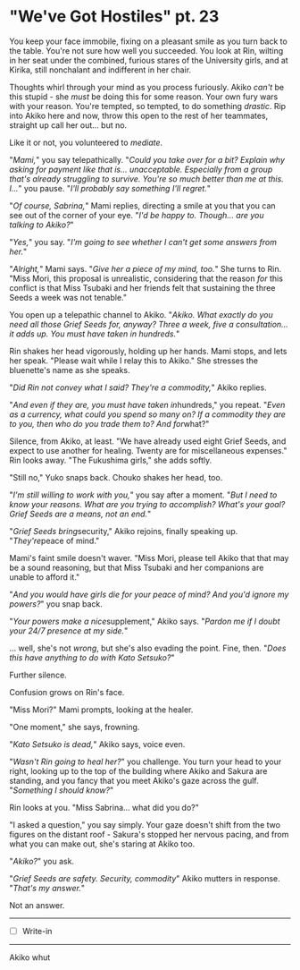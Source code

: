 # "We've Got Hostiles" pt. 23

You keep your face immobile, fixing on a pleasant smile as you turn back to the table. You're not sure how well you succeeded. You look at Rin, wilting in her seat under the combined, furious stares of the University girls, and at Kirika, still nonchalant and indifferent in her chair.

Thoughts whirl through your mind as you process furiously. Akiko *can't* be this stupid - she *must* be doing this for some reason. Your own fury wars with your reason. You're tempted, so tempted, to do something *drastic*. Rip into Akiko here and now, throw this open to the rest of her teammates, straight up call her out... but no.

Like it or not, you volunteered to *mediate*.

"*Mami,*" you say telepathically. "*Could you take over for a bit? Explain why asking for payment like that is... unacceptable. Especially from a group that's already struggling to survive. You're so much better than me at this. I...*" you pause. "*I'll probably say something I'll regret.*"

"*Of course, Sabrina,*" Mami replies, directing a smile at you that you can see out of the corner of your eye. "*I'd be happy to. Though... are you talking to Akiko?*"

"*Yes,*" you say. "*I'm going to see whether I can't get some answers from her.*"

"*Alright,*" Mami says. "*Give her a piece of my mind, too.*" She turns to Rin. "Miss Mori, this proposal is unrealistic, considering that the reason *for* this conflict is that Miss Tsubaki and her friends felt that sustaining the three Seeds a week was not tenable."

You open up a telepathic channel to Akiko. "*Akiko. What exactly do you need all those Grief Seeds for, anyway? Three a week, five a consultation... it adds up. You must have taken in hundreds.*"

Rin shakes her head vigorously, holding up her hands. Mami stops, and lets her speak. "Please wait while I relay this to Akiko." She stresses the bluenette's name as she speaks.

"*Did Rin not convey what I said? They're a commodity,*" Akiko replies.

"*And even if they are, you must have taken in*hundreds," you repeat. "*Even as a currency, what could you spend so many on? If a commodity they are to you, then who do you trade them to? And for*what?"

Silence, from Akiko, at least. "We have already used eight Grief Seeds, and expect to use another for healing. Twenty are for miscellaneous expenses." Rin looks away. "The Fukushima girls," she adds softly.

"Still no," Yuko snaps back. Chouko shakes her head, too.

"*I'm still willing to work with you,*" you say after a moment. "*But I need to know your reasons. What *are* you trying to accomplish? What's your *goal*? Grief Seeds are a means, not an end.*"

"*Grief Seeds bring*security," Akiko rejoins, finally speaking up. "*They're*peace of mind."

Mami's faint smile doesn't waver. "Miss Mori, please tell Akiko that that may be a sound reasoning, but that Miss Tsubaki and her companions are unable to afford it."

"*And you would have girls *die* for your peace of mind? And you'd ignore my powers?*" you snap back.

"*Your powers make a nice*supplement," Akiko says. "*Pardon me if I doubt your 24/7 presence at my side.*"

... well, she's not *wrong*, but she's also evading the point. Fine, then. "*Does this have anything to do with Kato Setsuko?*"

Further silence.

Confusion grows on Rin's face.

"Miss Mori?" Mami prompts, looking at the healer.

"One moment," she says, frowning.

"*Kato Setsuko is dead,*" Akiko says, voice even.

"*Wasn't Rin going to heal her?*" you challenge. You turn your head to your right, looking up to the top of the building where Akiko and Sakura are standing, and you fancy that you meet Akiko's gaze across the gulf. "*Something I should know?*"

Rin looks at you. "Miss Sabrina... what did you do?"

"I asked a question," you say simply. Your gaze doesn't shift from the two figures on the distant roof - Sakura's stopped her nervous pacing, and from what you can make out, she's staring at Akiko too.

"*Akiko?*" you ask.

"*Grief Seeds are safety. Security, commodity*" Akiko mutters in response. "*That's my answer.*"

Not an answer.

---

- [ ] Write-in

---

Akiko whut
